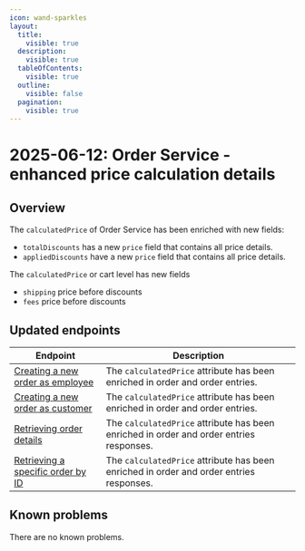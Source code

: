 ```yaml
---
icon: wand-sparkles
layout:
  title:
    visible: true
  description:
    visible: true
  tableOfContents:
    visible: true
  outline:
    visible: false
  pagination:
    visible: true
---
```


# 2025-06-12: Order Service - enhanced price calculation details

## Overview

The `calculatedPrice` of Order Service has been enriched with new fields:
- `totalDiscounts` has a new `price` field that contains all price details.
- `appliedDiscounts` have a new `price` field that contains all price details.

The `calculatedPrice` or cart level has new fields
- `shipping` price before discounts
- `fees` price before discounts

## Updated endpoints

| Endpoint                                                                                                                                                                                            | Description                                                               |
|-----------------------------------------------------------------------------------------------------------------------------------------------------------------------------------------------------|---------------------------------------------------------------------------|
| [Creating a new order as employee](https://developer.emporix.io/api-references/api-guides-and-references/orders/order/api-reference/orders-tenant-managed#post-order-v2-tenant-salesorders)         | The `calculatedPrice` attribute has been enriched in order and order entries.           |
| [Creating a new order as customer](https://developer.emporix.io/api-references/api-guides-and-references/orders/order/api-reference/orders-customer-managed#post-order-v2-tenant-orders)            | The `calculatedPrice` attribute has been enriched in order and order entries.           |
| [Retrieving order details](https://developer.emporix.io/api-references/api-guides-and-references/orders/order/api-reference/orders-customer-managed#get-order-v2-tenant-orders-orderid)             | The `calculatedPrice` attribute has been enriched in order and order entries responses. |
| [Retrieving a specific order by ID](https://developer.emporix.io/api-references/api-guides-and-references/orders/order/api-reference/orders-tenant-managed#get-order-v2-tenant-salesorders-orderid) | The `calculatedPrice` attribute has been enriched in order and order entries responses. |

## Known problems

There are no known problems.